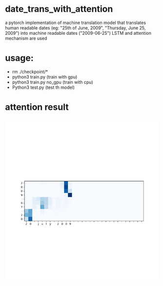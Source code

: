 # date_trans_with_attention
a pytorch implementation of machine translation model that translates human readable dates (eg: "25th of June, 2009", "Thursday, June 25, 2009") into machine readable dates ("2009-06-25")
LSTM and attention mechanism are used

# usage:
- rm ./checkpoint/*
- python3 train.py (train with gpu)
- python3 train.py no_gpu (train with cpu)
- Python3 test.py (test th model)

# attention result
<p align="left">
<img src="https://github.com/zcsxll/date_trans_with_attention/blob/master/attention.png" width="600">
</p>
